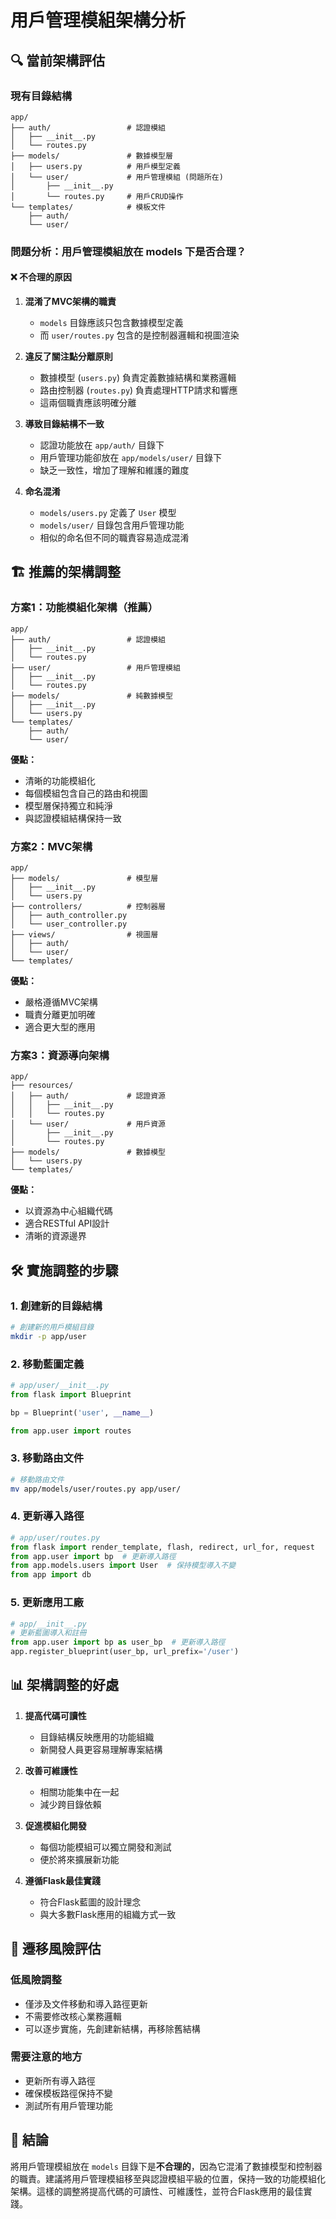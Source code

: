 # 用戶管理模組架構分析

## 🔍 當前架構評估

### 現有目錄結構
```
app/
├── auth/                 # 認證模組
│   ├── __init__.py
│   └── routes.py
├── models/               # 數據模型層
│   ├── users.py          # 用戶模型定義
│   └── user/             # 用戶管理模組 (問題所在)
│       ├── __init__.py
│       └── routes.py     # 用戶CRUD操作
└── templates/            # 模板文件
    ├── auth/
    └── user/
```

### 問題分析：用戶管理模組放在 models 下是否合理？

#### ❌ 不合理的原因

1. **混淆了MVC架構的職責**
   - `models` 目錄應該只包含數據模型定義
   - 而 `user/routes.py` 包含的是控制器邏輯和視圖渲染

2. **違反了關注點分離原則**
   - 數據模型 (`users.py`) 負責定義數據結構和業務邏輯
   - 路由控制器 (`routes.py`) 負責處理HTTP請求和響應
   - 這兩個職責應該明確分離

3. **導致目錄結構不一致**
   - 認證功能放在 `app/auth/` 目錄下
   - 用戶管理功能卻放在 `app/models/user/` 目錄下
   - 缺乏一致性，增加了理解和維護的難度

4. **命名混淆**
   - `models/users.py` 定義了 `User` 模型
   - `models/user/` 目錄包含用戶管理功能
   - 相似的命名但不同的職責容易造成混淆

## 🏗️ 推薦的架構調整

### 方案1：功能模組化架構（推薦）

```
app/
├── auth/                 # 認證模組
│   ├── __init__.py
│   └── routes.py
├── user/                 # 用戶管理模組
│   ├── __init__.py
│   └── routes.py
├── models/               # 純數據模型
│   ├── __init__.py
│   └── users.py
└── templates/
    ├── auth/
    └── user/
```

**優點：**
- 清晰的功能模組化
- 每個模組包含自己的路由和視圖
- 模型層保持獨立和純淨
- 與認證模組結構保持一致

### 方案2：MVC架構

```
app/
├── models/               # 模型層
│   ├── __init__.py
│   └── users.py
├── controllers/          # 控制器層
│   ├── auth_controller.py
│   └── user_controller.py
├── views/                # 視圖層
│   ├── auth/
│   └── user/
└── templates/
```

**優點：**
- 嚴格遵循MVC架構
- 職責分離更加明確
- 適合更大型的應用

### 方案3：資源導向架構

```
app/
├── resources/
│   ├── auth/             # 認證資源
│   │   ├── __init__.py
│   │   └── routes.py
│   └── user/             # 用戶資源
│       ├── __init__.py
│       └── routes.py
├── models/               # 數據模型
│   └── users.py
└── templates/
```

**優點：**
- 以資源為中心組織代碼
- 適合RESTful API設計
- 清晰的資源邊界

## 🛠️ 實施調整的步驟

### 1. 創建新的目錄結構
```bash
# 創建新的用戶模組目錄
mkdir -p app/user
```

### 2. 移動藍圖定義
```python
# app/user/__init__.py
from flask import Blueprint

bp = Blueprint('user', __name__)

from app.user import routes
```

### 3. 移動路由文件
```bash
# 移動路由文件
mv app/models/user/routes.py app/user/
```

### 4. 更新導入路徑
```python
# app/user/routes.py
from flask import render_template, flash, redirect, url_for, request
from app.user import bp  # 更新導入路徑
from app.models.users import User  # 保持模型導入不變
from app import db
```

### 5. 更新應用工廠
```python
# app/__init__.py
# 更新藍圖導入和註冊
from app.user import bp as user_bp  # 更新導入路徑
app.register_blueprint(user_bp, url_prefix='/user')
```

## 📊 架構調整的好處

1. **提高代碼可讀性**
   - 目錄結構反映應用的功能組織
   - 新開發人員更容易理解專案結構

2. **改善可維護性**
   - 相關功能集中在一起
   - 減少跨目錄依賴

3. **促進模組化開發**
   - 每個功能模組可以獨立開發和測試
   - 便於將來擴展新功能

4. **遵循Flask最佳實踐**
   - 符合Flask藍圖的設計理念
   - 與大多數Flask應用的組織方式一致

## 🔄 遷移風險評估

### 低風險調整
- 僅涉及文件移動和導入路徑更新
- 不需要修改核心業務邏輯
- 可以逐步實施，先創建新結構，再移除舊結構

### 需要注意的地方
- 更新所有導入路徑
- 確保模板路徑保持不變
- 測試所有用戶管理功能

## 📝 結論

將用戶管理模組放在 `models` 目錄下是**不合理的**，因為它混淆了數據模型和控制器的職責。建議將用戶管理模組移至與認證模組平級的位置，保持一致的功能模組化架構。這樣的調整將提高代碼的可讀性、可維護性，並符合Flask應用的最佳實踐。